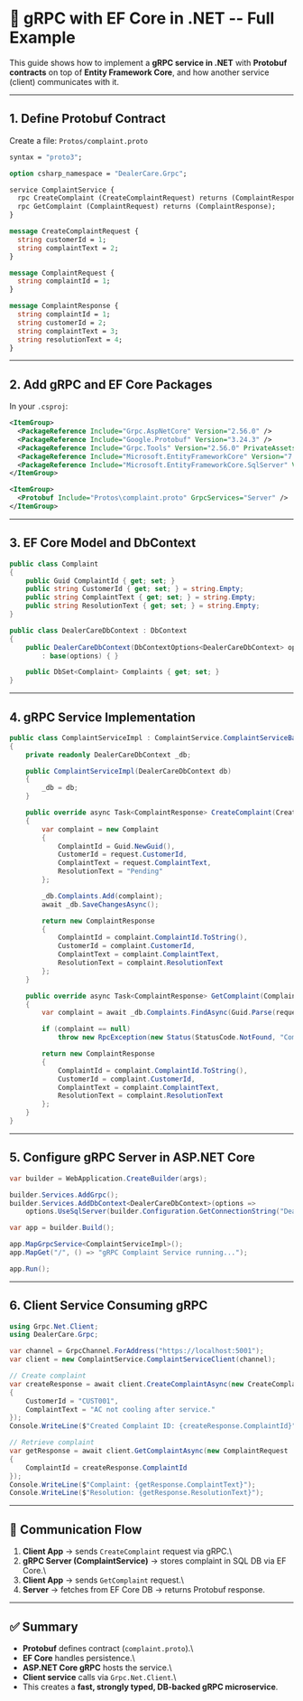 # 🚗 gRPC with EF Core in .NET -- Full Example

This guide shows how to implement a **gRPC service in .NET** with
**Protobuf contracts** on top of **Entity Framework Core**, and how
another service (client) communicates with it.

------------------------------------------------------------------------

## 1. Define Protobuf Contract

Create a file: `Protos/complaint.proto`

``` proto
syntax = "proto3";

option csharp_namespace = "DealerCare.Grpc";

service ComplaintService {
  rpc CreateComplaint (CreateComplaintRequest) returns (ComplaintResponse);
  rpc GetComplaint (ComplaintRequest) returns (ComplaintResponse);
}

message CreateComplaintRequest {
  string customerId = 1;
  string complaintText = 2;
}

message ComplaintRequest {
  string complaintId = 1;
}

message ComplaintResponse {
  string complaintId = 1;
  string customerId = 2;
  string complaintText = 3;
  string resolutionText = 4;
}
```

------------------------------------------------------------------------

## 2. Add gRPC and EF Core Packages

In your `.csproj`:

``` xml
<ItemGroup>
  <PackageReference Include="Grpc.AspNetCore" Version="2.56.0" />
  <PackageReference Include="Google.Protobuf" Version="3.24.3" />
  <PackageReference Include="Grpc.Tools" Version="2.56.0" PrivateAssets="All" />
  <PackageReference Include="Microsoft.EntityFrameworkCore" Version="7.0.0" />
  <PackageReference Include="Microsoft.EntityFrameworkCore.SqlServer" Version="7.0.0" />
</ItemGroup>

<ItemGroup>
  <Protobuf Include="Protos\complaint.proto" GrpcServices="Server" />
</ItemGroup>
```

------------------------------------------------------------------------

## 3. EF Core Model and DbContext

``` csharp
public class Complaint
{
    public Guid ComplaintId { get; set; }
    public string CustomerId { get; set; } = string.Empty;
    public string ComplaintText { get; set; } = string.Empty;
    public string ResolutionText { get; set; } = string.Empty;
}

public class DealerCareDbContext : DbContext
{
    public DealerCareDbContext(DbContextOptions<DealerCareDbContext> options)
        : base(options) { }

    public DbSet<Complaint> Complaints { get; set; }
}
```

------------------------------------------------------------------------

## 4. gRPC Service Implementation

``` csharp
public class ComplaintServiceImpl : ComplaintService.ComplaintServiceBase
{
    private readonly DealerCareDbContext _db;

    public ComplaintServiceImpl(DealerCareDbContext db)
    {
        _db = db;
    }

    public override async Task<ComplaintResponse> CreateComplaint(CreateComplaintRequest request, ServerCallContext context)
    {
        var complaint = new Complaint
        {
            ComplaintId = Guid.NewGuid(),
            CustomerId = request.CustomerId,
            ComplaintText = request.ComplaintText,
            ResolutionText = "Pending"
        };

        _db.Complaints.Add(complaint);
        await _db.SaveChangesAsync();

        return new ComplaintResponse
        {
            ComplaintId = complaint.ComplaintId.ToString(),
            CustomerId = complaint.CustomerId,
            ComplaintText = complaint.ComplaintText,
            ResolutionText = complaint.ResolutionText
        };
    }

    public override async Task<ComplaintResponse> GetComplaint(ComplaintRequest request, ServerCallContext context)
    {
        var complaint = await _db.Complaints.FindAsync(Guid.Parse(request.ComplaintId));

        if (complaint == null)
            throw new RpcException(new Status(StatusCode.NotFound, "Complaint not found"));

        return new ComplaintResponse
        {
            ComplaintId = complaint.ComplaintId.ToString(),
            CustomerId = complaint.CustomerId,
            ComplaintText = complaint.ComplaintText,
            ResolutionText = complaint.ResolutionText
        };
    }
}
```

------------------------------------------------------------------------

## 5. Configure gRPC Server in ASP.NET Core

``` csharp
var builder = WebApplication.CreateBuilder(args);

builder.Services.AddGrpc();
builder.Services.AddDbContext<DealerCareDbContext>(options =>
    options.UseSqlServer(builder.Configuration.GetConnectionString("DealerCareDb")));

var app = builder.Build();

app.MapGrpcService<ComplaintServiceImpl>();
app.MapGet("/", () => "gRPC Complaint Service running...");

app.Run();
```

------------------------------------------------------------------------

## 6. Client Service Consuming gRPC

``` csharp
using Grpc.Net.Client;
using DealerCare.Grpc;

var channel = GrpcChannel.ForAddress("https://localhost:5001");
var client = new ComplaintService.ComplaintServiceClient(channel);

// Create complaint
var createResponse = await client.CreateComplaintAsync(new CreateComplaintRequest
{
    CustomerId = "CUST001",
    ComplaintText = "AC not cooling after service."
});
Console.WriteLine($"Created Complaint ID: {createResponse.ComplaintId}");

// Retrieve complaint
var getResponse = await client.GetComplaintAsync(new ComplaintRequest
{
    ComplaintId = createResponse.ComplaintId
});
Console.WriteLine($"Complaint: {getResponse.ComplaintText}");
Console.WriteLine($"Resolution: {getResponse.ResolutionText}");
```

------------------------------------------------------------------------

## 🔄 Communication Flow

1.  **Client App** → sends `CreateComplaint` request via gRPC.\
2.  **gRPC Server (ComplaintService)** → stores complaint in SQL DB via
    EF Core.\
3.  **Client App** → sends `GetComplaint` request.\
4.  **Server** → fetches from EF Core DB → returns Protobuf response.

------------------------------------------------------------------------

## ✅ Summary

-   **Protobuf** defines contract (`complaint.proto`).\
-   **EF Core** handles persistence.\
-   **ASP.NET Core gRPC** hosts the service.\
-   **Client service** calls via `Grpc.Net.Client`.\
-   This creates a **fast, strongly typed, DB-backed gRPC
    microservice**.
